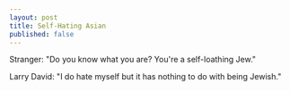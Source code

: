 ```yaml
---
layout: post
title: Self-Hating Asian
published: false
---
```


Stranger: "Do you know what you are? You're a self-loathing Jew."

Larry David: "I do hate myself but it has nothing to do with being Jewish."

